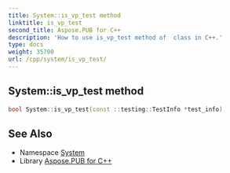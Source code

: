 ```yaml
---
title: System::is_vp_test method
linktitle: is_vp_test
second_title: Aspose.PUB for C++
description: 'How to use is_vp_test method of  class in C++.'
type: docs
weight: 35700
url: /cpp/system/is_vp_test/
---
```

## System::is_vp_test method




```cpp
bool System::is_vp_test(const ::testing::TestInfo *test_info)
```

## See Also

* Namespace [System](../)
* Library [Aspose.PUB for C++](../../)
